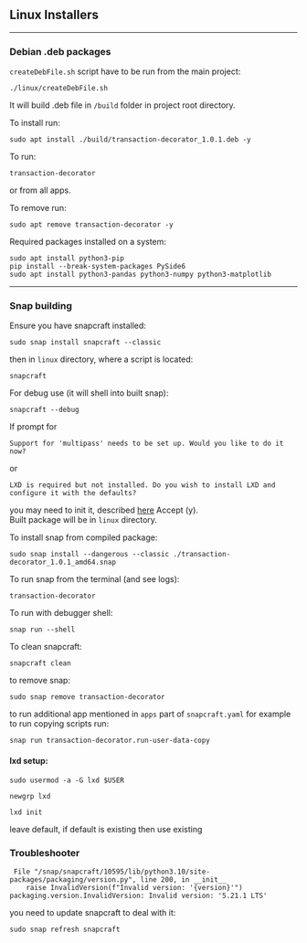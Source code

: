 
## Linux Installers

---

### Debian .deb packages

`createDebFile.sh` script have to be run from the main project:

```shell
./linux/createDebFile.sh 
```

It will build .deb file in `/build` folder in project root directory.  

To install run:
```shell
sudo apt install ./build/transaction-decorator_1.0.1.deb -y
```
To run:
```shell
transaction-decorator
```
or from all apps.  

To remove run:
```shell
sudo apt remove transaction-decorator -y
```

Required packages installed on a system:
```shell
sudo apt install python3-pip
pip install --break-system-packages PySide6
sudo apt install python3-pandas python3-numpy python3-matplotlib
```

---

### Snap building

Ensure you have snapcraft installed:
```shell
sudo snap install snapcraft --classic
```

then in `linux` directory, where a script is located:
```shell
snapcraft
```
For debug use (it will shell into built snap):
```shell
snapcraft --debug
```

If prompt for 
```text
Support for 'multipass' needs to be set up. Would you like to do it now?
```
or
```
LXD is required but not installed. Do you wish to install LXD and configure it with the defaults?
```
you may need to init it, described [here](#lxd-setup-)
Accept (y).  
Built package will be in `linux` directory.  

To install snap from compiled package:
```shell
sudo snap install --dangerous --classic ./transaction-decorator_1.0.1_amd64.snap
```

To run snap from the terminal (and see logs):
```shell
transaction-decorator
```

To run with debugger shell:
```shell
snap run --shell
```

To clean snapcraft:
```shell
snapcraft clean
```

to remove snap:
```shell
sudo snap remove transaction-decorator
```

to run additional app mentioned in `apps` part of `snapcraft.yaml` for example to run copying scripts run:
```shell
snap run transaction-decorator.run-user-data-copy
```

#### lxd setup:  
```shell
sudo usermod -a -G lxd $USER
```
```shell
newgrp lxd
```
```shell
lxd init
```
leave default, if default is existing then use existing

### Troubleshooter

```
 File "/snap/snapcraft/10595/lib/python3.10/site-packages/packaging/version.py", line 200, in __init__
    raise InvalidVersion(f"Invalid version: '{version}'")
packaging.version.InvalidVersion: Invalid version: '5.21.1 LTS'
```
you need to update snapcraft to deal with it:
```
sudo snap refresh snapcraft
```
